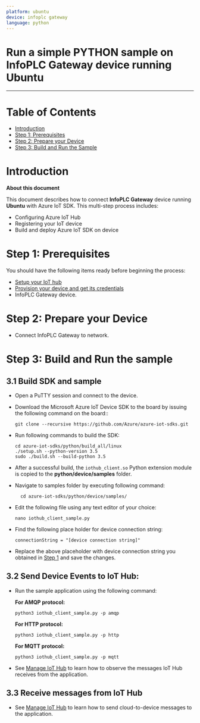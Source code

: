 ```yaml
---
platform: ubuntu
device: infoplc gateway
language: python
---
```


Run a simple PYTHON sample on InfoPLC Gateway device running Ubuntu
===
---

# Table of Contents

-   [Introduction](#Introduction)
-   [Step 1: Prerequisites](#Prerequisites)
-   [Step 2: Prepare your Device](#PrepareDevice)
-   [Step 3: Build and Run the Sample](#Build)

<a name="Introduction"></a>
# Introduction

**About this document**

This document describes how to connect **InfoPLC Gateway** device running **Ubuntu** with Azure IoT SDK. This multi-step process includes:
-   Configuring Azure IoT Hub
-   Registering your IoT device
-   Build and deploy Azure IoT SDK on device

<a name="Prerequisites"></a>
# Step 1: Prerequisites

You should have the following items ready before beginning the process:

-   [Setup your IoT hub][lnk-setup-iot-hub]
-   [Provision your device and get its credentials][lnk-manage-iot-hub]
-   InfoPLC Gateway device.


<a name="PrepareDevice"></a>
# Step 2: Prepare your Device
-   Connect InfoPLC Gateway to network.

<a name="Build"></a>
# Step 3: Build and Run the sample

<a name="Load"></a>
## 3.1 Build SDK and sample

-   Open a PuTTY session and connect to the device.

-   Download the Microsoft Azure IoT Device SDK to the board by issuing the following command on the board::

        git clone --recursive https://github.com/Azure/azure-iot-sdks.git

-   Run following commands to build the SDK:

        cd azure-iot-sdks/python/build_all/linux
		./setup.sh --python-version 3.5
	    sudo ./build.sh --build-python 3.5    

-   After a successful build, the `iothub_client.so` Python extension module is copied to the **python/device/samples** folder.

- Navigate to samples folder by executing following command:

        cd azure-iot-sdks/python/device/samples/

-   Edit the following file using any text editor of your choice:

        nano iothub_client_sample.py

-   Find the following place holder for device connection string:

        connectionString = "[device connection string]"

-   Replace the above placeholder with device connection string you obtained in [Step 1](#Prerequisites) and save the changes.

## 3.2 Send Device Events to IoT Hub:

-   Run the sample application using the following command:

    **For AMQP protocol:**

        python3 iothub_client_sample.py -p amqp

    **For HTTP protocol:**

        python3 iothub_client_sample.py -p http

    **For MQTT protocol:**

        python3 iothub_client_sample.py -p mqtt

-   See [Manage IoT Hub][lnk-manage-iot-hub] to learn how to observe the messages IoT Hub receives from the application.

## 3.3 Receive messages from IoT Hub

-   See [Manage IoT Hub][lnk-manage-iot-hub] to learn how to send cloud-to-device messages to the application.

[setup-devbox-python]: https://github.com/Azure/azure-iot-sdk-python/blob/master/doc/python-devbox-setup.md
[lnk-setup-iot-hub]: ../setup_iothub.md
[lnk-manage-iot-hub]: ../manage_iot_hub.md
